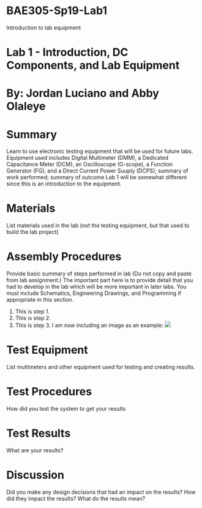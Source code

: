 # BAE305-Sp19-Lab1
Introduction to lab equipment

# Lab 1 - Introduction, DC Components, and Lab Equipment

# By: Jordan Luciano and Abby Olaleye
# Summary
Learn to use electronic testing equipment that will be used for future labs. Equipment used includes Digital Multimeter (DMM), a Dedicated Capacitance Meter (DCM), an Oscilloscope (O-scope), a Function Generator (FG), and a Direct Current Power Suuply (DCPS); summary of work performed; summary of outcome
Lab 1 will be somewhat different since this is an introduction to the equipment.
# Materials
List materials used in the lab (not the testing equipment, but that used to build the lab project)
# Assembly Procedures
Provide basic summary of steps performed in lab (Do not copy and paste from lab assignment.) The important part here is to provide detail that you had to develop in the lab which will be more important in later labs.
You must include Schematics, Engineering Drawings, and Programming if appropriate in this section.
1. This is step 1.
2. This is step 2.
3. This is step 3.
I am now including an image as an example: 
![](https://github.com/joedvorak/BAE305-Sp19-Lab1/blob/master/Repository%20Creation.png)
# Test Equipment
List multimeters and other equipment used for testing and creating results.
# Test Procedures
How did you test the system to get your results
# Test Results
What are your results?
# Discussion
Did you make any design decisions that had an impact on the results? How did they impact the results? What do the results mean?
